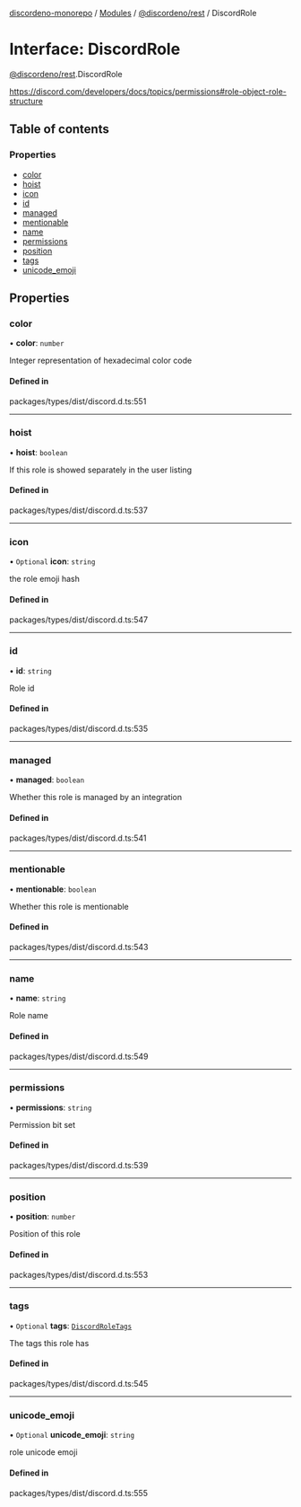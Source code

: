 [discordeno-monorepo](../README.md) / [Modules](../modules.md) / [@discordeno/rest](../modules/discordeno_rest.md) / DiscordRole

# Interface: DiscordRole

[@discordeno/rest](../modules/discordeno_rest.md).DiscordRole

https://discord.com/developers/docs/topics/permissions#role-object-role-structure

## Table of contents

### Properties

- [color](discordeno_rest.DiscordRole.md#color)
- [hoist](discordeno_rest.DiscordRole.md#hoist)
- [icon](discordeno_rest.DiscordRole.md#icon)
- [id](discordeno_rest.DiscordRole.md#id)
- [managed](discordeno_rest.DiscordRole.md#managed)
- [mentionable](discordeno_rest.DiscordRole.md#mentionable)
- [name](discordeno_rest.DiscordRole.md#name)
- [permissions](discordeno_rest.DiscordRole.md#permissions)
- [position](discordeno_rest.DiscordRole.md#position)
- [tags](discordeno_rest.DiscordRole.md#tags)
- [unicode_emoji](discordeno_rest.DiscordRole.md#unicode_emoji)

## Properties

### color

• **color**: `number`

Integer representation of hexadecimal color code

#### Defined in

packages/types/dist/discord.d.ts:551

---

### hoist

• **hoist**: `boolean`

If this role is showed separately in the user listing

#### Defined in

packages/types/dist/discord.d.ts:537

---

### icon

• `Optional` **icon**: `string`

the role emoji hash

#### Defined in

packages/types/dist/discord.d.ts:547

---

### id

• **id**: `string`

Role id

#### Defined in

packages/types/dist/discord.d.ts:535

---

### managed

• **managed**: `boolean`

Whether this role is managed by an integration

#### Defined in

packages/types/dist/discord.d.ts:541

---

### mentionable

• **mentionable**: `boolean`

Whether this role is mentionable

#### Defined in

packages/types/dist/discord.d.ts:543

---

### name

• **name**: `string`

Role name

#### Defined in

packages/types/dist/discord.d.ts:549

---

### permissions

• **permissions**: `string`

Permission bit set

#### Defined in

packages/types/dist/discord.d.ts:539

---

### position

• **position**: `number`

Position of this role

#### Defined in

packages/types/dist/discord.d.ts:553

---

### tags

• `Optional` **tags**: [`DiscordRoleTags`](discordeno_rest.DiscordRoleTags.md)

The tags this role has

#### Defined in

packages/types/dist/discord.d.ts:545

---

### unicode_emoji

• `Optional` **unicode_emoji**: `string`

role unicode emoji

#### Defined in

packages/types/dist/discord.d.ts:555
